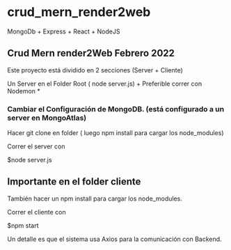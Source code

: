 # crud_mern_render2web

MongoDb + Express + React + NodeJS

## Crud Mern render2Web Febrero 2022

Este proyecto está dividido en 2 secciones (Server + Cliente) 

Un Server en el Folder Root ( node server.js) + Preferible correr con Nodemon * 

### Cambiar el Configuración de MongoDB. (está configurado a un server en MongoAtlas)
Hacer git clone en folder ( luego npm install para cargar los node_modules)

Correr el server con 

$node server.js

## Importante en el folder cliente 

También hacer un npm install para cargar los node_modules.

Correr el cliente con 

$npm start

Un detalle es que el sistema usa Axios para la comunicación con Backend.


